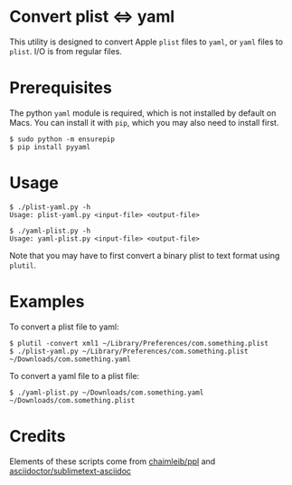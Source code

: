 Convert plist <=> yaml
======================

This utility is designed to convert Apple `plist` files to `yaml`, or `yaml` files to `plist`. I/O is from regular files.

# Prerequisites

The python `yaml` module is required, which is not installed by default on Macs. You can install it with `pip`, which you may also need to install first.

```
$ sudo python -m ensurepip
$ pip install pyyaml
```

# Usage

```
$ ./plist-yaml.py -h
Usage: plist-yaml.py <input-file> <output-file>

$ ./yaml-plist.py -h
Usage: yaml-plist.py <input-file> <output-file>
```
Note that you may have to first convert a binary plist to text format using `plutil`.

# Examples

To convert a plist file to yaml:

```
$ plutil -convert xml1 ~/Library/Preferences/com.something.plist
$ ./plist-yaml.py ~/Library/Preferences/com.something.plist ~/Downloads/com.something.yaml
```

To convert a yaml file to a plist file:

```
$ ./yaml-plist.py ~/Downloads/com.something.yaml ~/Downloads/com.something.plist
```

# Credits

Elements of these scripts come from [chaimleib/ppl](https://github.com/chaimleib/ppl) and [asciidoctor/sublimetext-asciidoc](https://github.com/asciidoctor/sublimetext-asciidoc)

